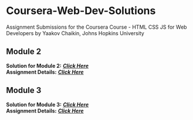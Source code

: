 # Coursera-Web-Dev-Solutions<br />

Assignment Submissions for the Coursera Course - HTML CSS JS for Web Developers by Yaakov Chaikin, Johns Hopkins University

## Module 2

**Solution for Module 2:** ***[Click Here](https://l1m05.github.io/Coursera-Web-Dev-Solutions/Peer_Assignments/Module-2/index.html)<br />***
**Assignment Details:** ***[Click Here](https://github.com/jhu-ep-coursera/fullstack-course4/blob/master/assignments/assignment2/Assignment-2.md)***

## Module 3

**Solution for Module 3:** ***[Click Here](https://l1m05.github.io/Coursera-Web-Dev-Solutions/Peer_Assignments/Module-3/index.html)<br />***
**Assignment Details:** ***[Click Here](https://github.com/jhu-ep-coursera/fullstack-course4/blob/master/assignments/assignment3/Assignment-3.md)***
